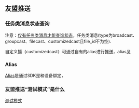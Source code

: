 

## 友盟推送

### 任务类消息状态查询

注意：[仅有任务类消息才能查询状态](https://developer.umeng.com/docs/66632/detail/68343#h2-u4EFBu52A1u7C7Bu6D88u606Fu72B6u6001u67E5u8BE25)。任务类消息(type为broadcast、groupcast、filecast、customizedcast且file_id不为空).

自定义播（customizedcast）可通过自有的alias进行推送，alias见

### Alias

[Alias](https://developer.umeng.com/docs/66632/detail/89996)是通过SDK是和设备绑定，

### 友盟推送“测试模式”是什么

[测试模式](https://developer.umeng.com/docs/66632/detail/89995)